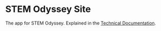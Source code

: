 # STEM Odyssey Site

The app for STEM Odyssey. Explained in the [Technical Documentation](https://www.notion.so/stem-odyssey/Technical-Documentation-25a2b3a527874c94929b435b5cbfc268?pvs=4#436d3993435d41629e64f164a80d5e79).
